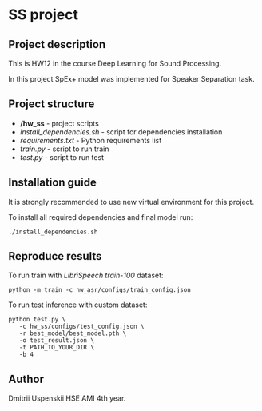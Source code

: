 # SS project 

## Project description
This is HW12 in the course Deep Learning for Sound Processing.

In this project SpEx+ model was implemented for Speaker Separation task.

## Project structure
- **/hw_ss** - project scripts
- _install_dependencies.sh_ - script for dependencies installation
- _requirements.txt_ - Python requirements list
- _train.py_ - script to run train
- _test.py_ - script to run test

## Installation guide

It is strongly recommended to use new virtual environment for this project.

To install all required dependencies and final model run:
```shell
./install_dependencies.sh
```

## Reproduce results
To run train with _LibriSpeech_ _train-100_ dataset:
```shell
python -m train -c hw_asr/configs/train_config.json
```

To run test inference with custom dataset:
```shell
python test.py \
   -c hw_ss/configs/test_config.json \
   -r best_model/best_model.pth \
   -o test_result.json \
   -t PATH_TO_YOUR_DIR \
   -b 4
```


## Author
Dmitrii Uspenskii HSE AMI 4th year.
